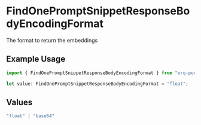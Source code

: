 # FindOnePromptSnippetResponseBodyEncodingFormat

The format to return the embeddings

## Example Usage

```typescript
import { FindOnePromptSnippetResponseBodyEncodingFormat } from "orq-poc-typescript-multi-env-version/models/operations";

let value: FindOnePromptSnippetResponseBodyEncodingFormat = "float";
```

## Values

```typescript
"float" | "base64"
```